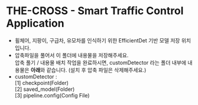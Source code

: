 # THE-CROSS - Smart Traffic Control Application

- 휠체어, 지팡이, 구급차, 유모차를 인식하기 위한 EfficientDet 기반 모델 저장 위치입니다.  
- 압축파일을 풀어서 이 폴더에 내용물을 저장해주세요.  
    압축 풀기 / 내용물 배치 작업을 완료하시면, customDetector 라는 폴더 내부에 내용물은 **아래**와 같습니다. (설치 후 압축 파일은 삭제해주세요.)
- customDetector :  
    [1] checkpoint(Folder)  
    [2] saved_model(Folder)  
    [3] pipeline.config(Config File)  

